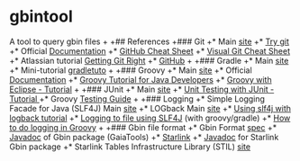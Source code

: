  # gbintool
A tool to query gbin files
+
+## References
+### Git
+* Main [site](https://git-scm.com/)
+* [Try git](http://try.github.com/)
+* Official [Documentation](https://git-scm.com/doc)
+* [GitHub Cheat Sheet](https://training.github.com/kit/downloads/github-git-cheat-sheet.pdf)
+* [Visual Git Cheat Sheet](http://ndpsoftware.com/git-cheatsheet.html)
+* Atlassian tutorial [Getting Git Right](https://www.atlassian.com/git/)
+* [GitHub](https://github.com/)
+
+### Gradle
+* Main [site](https://gradle.org/)
+* Mini-tutorial [gradletuto](https://github.com/hal91190/gradletuto)
+
+### Groovy
+* Main [site](http://www.groovy-lang.org/)
+* Official [Documentation](http://www.groovy-lang.org/documentation.html)
+* [Groovy Tutorial for Java Developers](https://www.timroes.de/2015/06/27/groovy-tutorial-for-java-developers/)
+* [Groovy with Eclipse - Tutorial](http://www.vogella.com/tutorials/Groovy/article.html)
+
+### JUnit
+* Main [site](http://junit.org/)
+* [Unit Testing with JUnit - Tutorial ](http://www.vogella.com/tutorials/JUnit/article.html)
+* Groovy [Testing Guide](http://docs.groovy-lang.org/docs/latest/html/documentation/core-testing-guide.html)
+
+### Logging
+* Simple Logging Facade for Java (SLF4J) Main [site](http://www.slf4j.org/)
+* LOGback Main [site](http://logback.qos.ch/)
+* [Using slf4j with logback tutorial](http://www.javacodegeeks.com/2012/04/using-slf4j-with-logback-tutorial.html)
+* [Logging to file using SLF4J](http://vazexqi.github.io/posts/2013/02/24/groovy-slf4j.html) (with groovy/gradle)
+* [How to do logging in Groovy](http://blog.bripkens.de/2012/02/how-to-do-logging-groovy-tutorial/)
+
+### Gbin file format
+* Gbin Format [spec](http://svn.ari.uni-heidelberg.de/svn/gavo/hdinputs/gums/docs/Gbin-format-spec.pdf)
+* [Javadoc](http://gaia.esac.esa.int/GaiaTools/api/latest/index.html?gaia/cu1/tools/dal/gbin/package-summary.html) of Gbin package (GaiaTools)
+* [Starlink](http://starlink.eao.hawaii.edu/starlink)
+* [Javadoc](http://www.starlink.rl.ac.uk/star/starjava/docs/gbin/javadocs/) for Starlink Gbin package
+* Starlink Tables Infrastructure Library (STIL) [site](http://www.star.bristol.ac.uk/~mbt/stil/)
